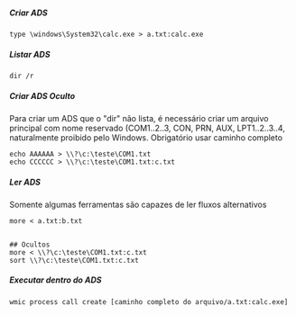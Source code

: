 ##### Criar ADS
```
type \windows\System32\calc.exe > a.txt:calc.exe
```

##### Listar ADS
```
dir /r
```

##### Criar ADS Oculto
Para criar um ADS que o "dir" não lista, é necessário criar um arquivo principal com nome reservado (COM1..2..3, CON, PRN, AUX, LPT1..2..3..4, naturalmente proibido pelo Windows.
Obrigatório usar caminho completo
```
echo AAAAAA > \\?\c:\teste\COM1.txt
echo CCCCCC > \\?\c:\teste\COM1.txt:c.txt
```

##### Ler ADS
Somente algumas ferramentas são capazes de ler fluxos alternativos
```
more < a.txt:b.txt


## Ocultos
more < \\?\c:\teste\COM1.txt:c.txt
sort \\?\c:\teste\COM1.txt:c.txt
```

##### Executar dentro do ADS
```
wmic process call create [caminho completo do arquivo/a.txt:calc.exe]
```
